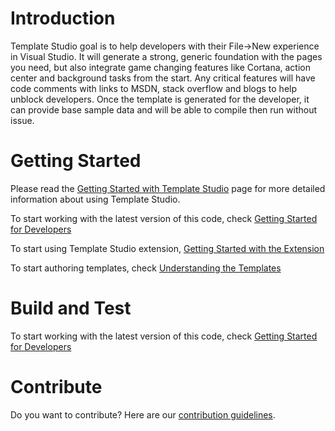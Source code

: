 # Introduction 
Template Studio goal is to help developers with their File->New experience in Visual Studio.  It will generate a strong, generic foundation with the pages you need, but also integrate game changing features like Cortana, action center and background tasks from the start.  Any critical features will have code comments with links to MSDN, stack overflow and blogs to help unblock developers. Once the template is generated for the developer, it can provide base sample data and will be able to compile then run without issue.

# Getting Started
Please read the [Getting Started with Template Studio](../docs/readme.md) page for more detailed information about using Template Studio.

To start working with the latest version of this code, check [Getting Started for Developers](../docs/getting-started-developers.md)

To start using Template Studio extension, [Getting Started with the Extension](../docs/getting-started-extension.md)

To start authoring templates, check [Understanding the Templates](../docs/templates.md)

# Build and Test
To start working with the latest version of this code, check [Getting Started for Developers](../docs/getting-started-developers.md)

# Contribute
Do you want to contribute? Here are our [contribution guidelines](../contributing.md).
